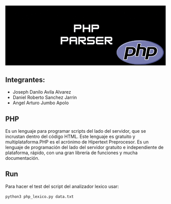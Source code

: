 ![header](https://github.com/eljosephavila123/php_parser/blob/master/header.png?raw=true)

## Integrantes:
- Joseph Danilo Avila Alvarez
- Daniel Roberto Sanchez Jarrin
- Angel Arturo Jumbo Apolo
## PHP
Es un lenguaje para programar scripts del lado del servidor, que se incrustan dentro del código HTML. Este lenguaje es gratuito y multiplataforma.PHP es el acrónimo de Hipertext Preprocesor. Es un lenguaje de programación del lado del servidor gratuito e independiente de plataforma, rápido, con una gran librería de funciones y mucha documentación.

## Run
Para hacer el test del script del analizador lexico usar:

``python3 php_lexico.py data.txt``
